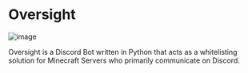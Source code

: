 # Oversight
![image](https://cdn.discordapp.com/attachments/831311410936021025/831329124546379846/oversight256.png)


Oversight is a Discord Bot written in Python that acts as a whitelisting solution for Minecraft Servers who primarily communicate on Discord. 

